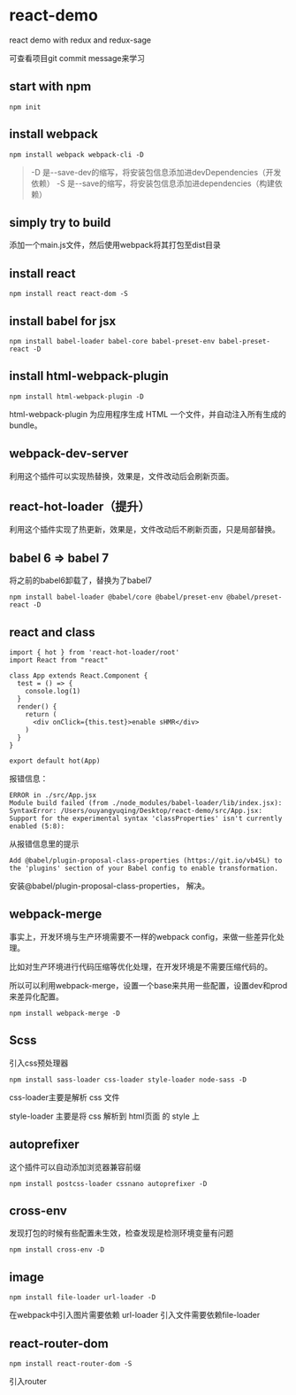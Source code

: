 # react-demo
react demo with redux and redux-sage

可查看项目git commit message来学习

## start with npm

```
npm init
```

## install webpack

```
npm install webpack webpack-cli -D
```

> -D 是--save-dev的缩写，将安装包信息添加进devDependencies（开发依赖）
  -S 是--save的缩写，将安装包信息添加进dependencies（构建依赖）

## simply try to build

添加一个main.js文件，然后使用webpack将其打包至dist目录

## install react

```
npm install react react-dom -S
```

## install babel for jsx

```
npm install babel-loader babel-core babel-preset-env babel-preset-react -D
```

## install html-webpack-plugin

```
npm install html-webpack-plugin -D
```

html-webpack-plugin 为应用程序生成 HTML 一个文件，并自动注入所有生成的 bundle。

## webpack-dev-server

利用这个插件可以实现热替换，效果是，文件改动后会刷新页面。

## react-hot-loader（提升）

利用这个插件实现了热更新，效果是，文件改动后不刷新页面，只是局部替换。

## babel 6 => babel 7

将之前的babel6卸载了，替换为了babel7

```
npm install babel-loader @babel/core @babel/preset-env @babel/preset-react -D

```

## react and class

```
import { hot } from 'react-hot-loader/root'
import React from "react"

class App extends React.Component {
  test = () => {
    console.log(1)
  }
  render() {
    return (
      <div onClick={this.test}>enable sHMR</div>
    )
  }
}

export default hot(App)
```

报错信息：
```
ERROR in ./src/App.jsx
Module build failed (from ./node_modules/babel-loader/lib/index.jsx):
SyntaxError: /Users/ouyangyuqing/Desktop/react-demo/src/App.jsx: Support for the experimental syntax 'classProperties' isn't currently enabled (5:8):
```

从报错信息里的提示
```
Add @babel/plugin-proposal-class-properties (https://git.io/vb4SL) to the 'plugins' section of your Babel config to enable transformation.
```

安装@babel/plugin-proposal-class-properties， 解决。

## webpack-merge

事实上，开发环境与生产环境需要不一样的webpack config，来做一些差异化处理。

比如对生产环境进行代码压缩等优化处理，在开发环境是不需要压缩代码的。

所以可以利用webpack-merge，设置一个base来共用一些配置，设置dev和prod来差异化配置。

```
npm install webpack-merge -D
```

## Scss

引入css预处理器

```
npm install sass-loader css-loader style-loader node-sass -D
```

css-loader主要是解析 css 文件

style-loader 主要是将 css 解析到 html页面 的 style 上



## autoprefixer

这个插件可以自动添加浏览器兼容前缀

```
npm install postcss-loader cssnano autoprefixer -D
```

## cross-env

发现打包的时候有些配置未生效，检查发现是检测环境变量有问题

```
npm install cross-env -D
```

## image

```
npm install file-loader url-loader -D
```

在webpack中引入图片需要依赖 url-loader
引入文件需要依赖file-loader

## react-router-dom

```
npm install react-router-dom -S
```

引入router

